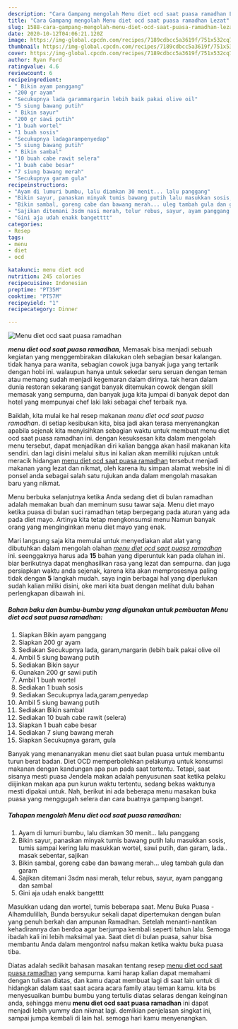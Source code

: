 ```yaml
---
description: "Cara Gampang mengolah Menu diet ocd saat puasa ramadhan Lezat"
title: "Cara Gampang mengolah Menu diet ocd saat puasa ramadhan Lezat"
slug: 1588-cara-gampang-mengolah-menu-diet-ocd-saat-puasa-ramadhan-lezat
date: 2020-10-12T04:06:21.120Z
image: https://img-global.cpcdn.com/recipes/7189cdbcc5a3619f/751x532cq70/menu-diet-ocd-saat-puasa-ramadhan-foto-resep-utama.jpg
thumbnail: https://img-global.cpcdn.com/recipes/7189cdbcc5a3619f/751x532cq70/menu-diet-ocd-saat-puasa-ramadhan-foto-resep-utama.jpg
cover: https://img-global.cpcdn.com/recipes/7189cdbcc5a3619f/751x532cq70/menu-diet-ocd-saat-puasa-ramadhan-foto-resep-utama.jpg
author: Ryan Ford
ratingvalue: 4.6
reviewcount: 6
recipeingredient:
- " Bikin ayam panggang"
- "200 gr ayam"
- "Secukupnya lada garammargarin lebih baik pakai olive oil"
- "5 siung bawang putih"
- " Bikin sayur"
- "200 gr sawi putih"
- "1 buah wortel"
- "1 buah sosis"
- "Secukupnya ladagarampenyedap"
- "5 siung bawang putih"
- " Bikin sambal"
- "10 buah cabe rawit selera"
- "1 buah cabe besar"
- "7 siung bawang merah"
- "Secukupnya garam gula"
recipeinstructions:
- "Ayam di lumuri bumbu, lalu diamkan 30 menit... lalu panggang"
- "Bikin sayur, panaskan minyak tumis bawang putih lalu masukkan sosis, tumis sampai kering lalu masukkan wortel, sawi putih, dan garam, lada.. masak sebentar, sajikan"
- "Bikin sambal, goreng cabe dan bawang merah... uleg tambah gula dan garam"
- "Sajikan ditemani 3sdm nasi merah, telur rebus, sayur, ayam panggang dan sambal"
- "Gini aja udah enakk bangetttt"
categories:
- Resep
tags:
- menu
- diet
- ocd

katakunci: menu diet ocd 
nutrition: 245 calories
recipecuisine: Indonesian
preptime: "PT35M"
cooktime: "PT57M"
recipeyield: "1"
recipecategory: Dinner

---
```



![Menu diet ocd saat puasa ramadhan](https://img-global.cpcdn.com/recipes/7189cdbcc5a3619f/751x532cq70/menu-diet-ocd-saat-puasa-ramadhan-foto-resep-utama.jpg)

<b><i>menu diet ocd saat puasa ramadhan</i></b>, Memasak bisa menjadi sebuah kegiatan yang menggembirakan dilakukan oleh sebagian besar kalangan. tidak hanya para wanita, sebagian cowok juga banyak juga yang tertarik dengan hobi ini. walaupun hanya untuk sekedar seru seruan dengan teman atau memang sudah menjadi kegemaran dalam dirinya. tak heran dalam dunia restoran sekarang sangat banyak ditemukan cowok dengan skill memasak yang sempurna, dan banyak juga kita jumpai di banyak depot dan hotel yang mempunyai chef laki laki sebagai chef terbaik nya.

Baiklah, kita mulai ke hal resep makanan <i>menu diet ocd saat puasa ramadhan</i>. di setiap kesibukan kita, bisa jadi akan terasa menyenangkan apabila sejenak kita menyisihkan sebagian waktu untuk membuat menu diet ocd saat puasa ramadhan ini. dengan kesuksesan kita dalam mengolah menu tersebut, dapat menjadikan diri kalian bangga akan hasil makanan kita sendiri. dan lagi disini melalui situs ini kalian akan memiliki rujukan untuk meracik hidangan <u>menu diet ocd saat puasa ramadhan</u> tersebut menjadi makanan yang lezat dan nikmat, oleh karena itu simpan alamat website ini di ponsel anda sebagai salah satu rujukan anda dalam mengolah masakan baru yang nikmat.

Menu berbuka selanjutnya ketika Anda sedang diet di bulan ramadhan adalah memakan buah dan meminum susu tawar saja. Menu diet mayo ketika puasa di bulan suci ramadhan tetap berpegang pada aturan yang ada pada diet mayo. Artinya kita tetap mengkonsumsi menu Namun banyak orang yang menginginkan menu diet mayo yang enak.


Mari langsung saja kita memulai untuk menyediakan alat alat yang dibutuhkan dalam mengolah olahan <u><i>menu diet ocd saat puasa ramadhan</i></u> ini. seenggaknya harus ada <b>15</b> bahan yang diperuntuk kan pada olahan ini. biar berikutnya dapat menghasilkan rasa yang lezat dan sempurna. dan juga persiapkan waktu anda sejenak, karena kita akan memprosesnya paling tidak dengan <b>5</b> langkah mudah. saya ingin berbagai hal yang diperlukan sudah kalian miliki disini, oke mari kita buat dengan melihat dulu bahan perlengkapan dibawah ini.

<!--inarticleads1-->

##### Bahan baku dan bumbu-bumbu yang digunakan untuk pembuatan Menu diet ocd saat puasa ramadhan:

1. Siapkan  Bikin ayam panggang
1. Siapkan 200 gr ayam
1. Sediakan Secukupnya lada, garam,margarin (lebih baik pakai olive oil
1. Ambil 5 siung bawang putih
1. Sediakan  Bikin sayur
1. Gunakan 200 gr sawi putih
1. Ambil 1 buah wortel
1. Sediakan 1 buah sosis
1. Sediakan Secukupnya lada,garam,penyedap
1. Ambil 5 siung bawang putih
1. Sediakan  Bikin sambal
1. Sediakan 10 buah cabe rawit (selera)
1. Siapkan 1 buah cabe besar
1. Sediakan 7 siung bawang merah
1. Siapkan Secukupnya garam, gula


Banyak yang menananyakan menu diet saat bulan puasa untuk membantu turun berat badan. Diet OCD memperbolehkan pelakunya untuk konsumsi makanan dengan kandungan apa pun pada saat tertentu. Tetapi, saat sisanya mesti puasa Jendela makan adalah penyusunan saat ketika pelaku diijinkan makan apa pun kurun waktu tertentu, sedang bekas waktunya mesti dipakai untuk. Nah, berikut ini ada beberapa menu masakan buka puasa yang menggugah selera dan cara buatnya gampang banget. 

<!--inarticleads2-->

##### Tahapan mengolah Menu diet ocd saat puasa ramadhan:

1. Ayam di lumuri bumbu, lalu diamkan 30 menit... lalu panggang
1. Bikin sayur, panaskan minyak tumis bawang putih lalu masukkan sosis, tumis sampai kering lalu masukkan wortel, sawi putih, dan garam, lada.. masak sebentar, sajikan
1. Bikin sambal, goreng cabe dan bawang merah... uleg tambah gula dan garam
1. Sajikan ditemani 3sdm nasi merah, telur rebus, sayur, ayam panggang dan sambal
1. Gini aja udah enakk bangetttt


Masukkan udang dan wortel, tumis beberapa saat. Menu Buka Puasa - Alhamdulillah, Bunda bersyukur sekali dapat dipertemukan dengan bulan yang penuh berkah dan ampunan Ramadhan. Setelah menanti-nantikan kehadirannya dan berdoa agar berjumpa kembali seperti tahun lalu. Semoga ibadah kali ini lebih maksimal yaa. Saat diet di bulan puasa, sahur bisa membantu Anda dalam mengontrol nafsu makan ketika waktu buka puasa tiba. 

Diatas adalah sedikit bahasan masakan tentang resep <u>menu diet ocd saat puasa ramadhan</u> yang sempurna. kami harap kalian dapat memahami dengan tulisan diatas, dan kamu dapat membuat lagi di saat lain untuk di hidangkan dalam saat saat acara acara family atau teman kamu. kita bs menyesuaikan bumbu bumbu yang tertulis diatas selaras dengan keinginan anda, sehingga menu <b>menu diet ocd saat puasa ramadhan</b> ini dapat menjadi lebih yummy dan nikmat lagi. demikian penjelasan singkat ini, sampai jumpa kembali di lain hal. semoga hari kamu menyenangkan.
